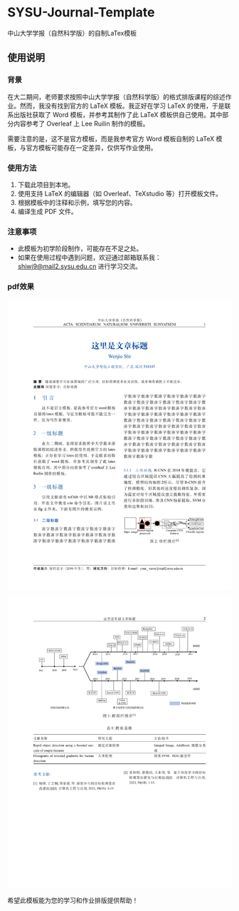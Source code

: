 # SYSU-Journal-Template
中山大学学报（自然科学版）的自制LaTex模板
## 使用说明

### 背景
在大二期间，老师要求按照中山大学学报（自然科学版）的格式排版课程的综述作业。然而，我没有找到官方的 LaTeX 模板。我正好在学习 LaTeX 的使用，于是联系出版社获取了 Word 模板，并参考其制作了此 LaTeX 模板供自己使用。其中部分内容参考了 Overleaf 上 Lee Ruilin 制作的模板。

需要注意的是，这不是官方模板，而是我参考官方 Word 模板自制的 LaTeX 模板，与官方模板可能存在一定差异，仅供写作业使用。

### 使用方法
1. 下载此项目到本地。
2. 使用支持 LaTeX 的编辑器（如 Overleaf、TeXstudio 等）打开模板文件。
3. 根据模板中的注释和示例，填写您的内容。
4. 编译生成 PDF 文件。

### 注意事项
- 此模板为初学阶段制作，可能存在不足之处。
- 如果在使用过程中遇到问题，欢迎通过邮箱联系我：shiwj9@mail2.sysu.edu.cn 进行学习交流。

### pdf效果
![模板效果预览](https://github.com/Wenjie-Shiii/SYSU-Journal-Template/blob/master/fig/example_0.png)

![模板效果预览](https://github.com/Wenjie-Shiii/SYSU-Journal-Template/blob/master/fig/example_1.png)

希望此模板能为您的学习和作业排版提供帮助！
